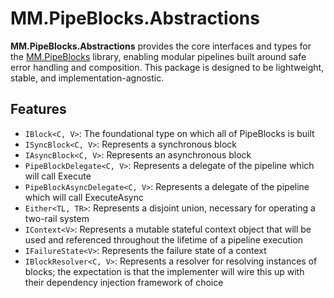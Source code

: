 # MM.PipeBlocks.Abstractions
**MM.PipeBlocks.Abstractions** provides the core interfaces and types for the [MM.PipeBlocks](https://github.com/mmintoff/PipeBlocks) library, enabling modular pipelines built around safe error handling and composition.
This package is designed to be lightweight, stable, and implementation-agnostic.

## Features
- `IBlock<C, V>`: The foundational type on which all of PipeBlocks is built
- `ISyncBlock<C, V>`: Represents a synchronous block
- `IAsyncBlock<C, V>`: Represents an asynchronous block
- `PipeBlockDelegate<C, V>`: Represents a delegate of the pipeline which will call Execute
- `PipeBlockAsyncDelegate<C, V>`: Represents a delegate of the pipeline which will call ExecuteAsync
- `Either<TL, TR>`: Represents a disjoint union, necessary for operating a two-rail system
- `IContext<V>`: Represents a mutable stateful context object that will be used and referenced throughout the lifetime of a pipeline execution
- `IFailureState<V>`: Represents the failure state of a context
- `IBlockResolver<C, V>`: Represents a resolver for resolving instances of blocks; the expectation is that the implementer will wire this up with their dependency injection framework of choice